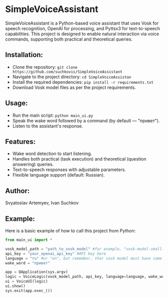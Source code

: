 
SimpleVoiceAssistant
=========================

SimpleVoiceAssistant is a Python-based voice assistant that uses Vosk for speech recognition, OpenAI for processing, and Pyttsx3 for text-to-speech capabilities. This project is designed to enable natural interaction via voice commands, supporting both practical and theoretical queries.

Installation:
-------------
* Clone the repository: `git clone https://github.com/suchkovis/SimpleVoiceAssistant`
* Navigate to the project directory: `cd SimpleVoiceAssistan`
* Install the required dependencies: `pip install -r requirements.txt`
* Download Vosk model files as per the project requirements. 

Usage:
------
* Run the main script: `python main_ui.py`
* Speak the wake word followed by a command (by default — "привет").
* Listen to the assistant's response.

Features:
---------
* Wake word detection to start listening.
* Handles both practical (task execution) and theoretical (question answering) queries.
* Text-to-speech responses with adjustable parameters.
* Flexible language support (default: Russian).

Author:
-------
Svyatoslav Artemyev, Ivan Suchkov

Example:
--------
Here is a basic example of how to call this project from Python:

```python
from main_ui import *

vosk_model_path = "path_to_vosk_model" #for example, "vosk-model-small-ru-0.22"
api_key = "your_openai_api_key" #API key here
language = "ru" #or "en", but remember, thar vosk model must have same language
wake_word = "привет"

app = QApplication(sys.argv)
logic = VoiceLogic(vosk_model_path, api_key, language=language, wake_word=wake_word )
ui = VoiceUI(logic)
ui.show()
sys.exit(app.exec_()) 
```

